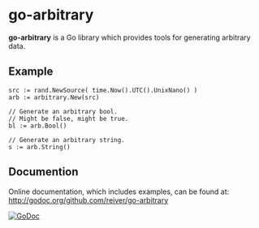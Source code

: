 # go-arbitrary

**go-arbitrary** is a Go library which provides tools for generating arbitrary data.

## Example
```
src := rand.NewSource( time.Now().UTC().UnixNano() )
arb := arbitrary.New(src)

// Generate an arbitrary bool.
// Might be false, might be true.
bl := arb.Bool()

// Generate an arbitrary string.
s := arb.String()
```
## Documention

Online documentation, which includes examples, can be found at: http://godoc.org/github.com/reiver/go-arbitrary

[![GoDoc](https://godoc.org/github.com/reiver/go-arbitrary?status.svg)](https://godoc.org/github.com/reiver/go-arbitrary)

